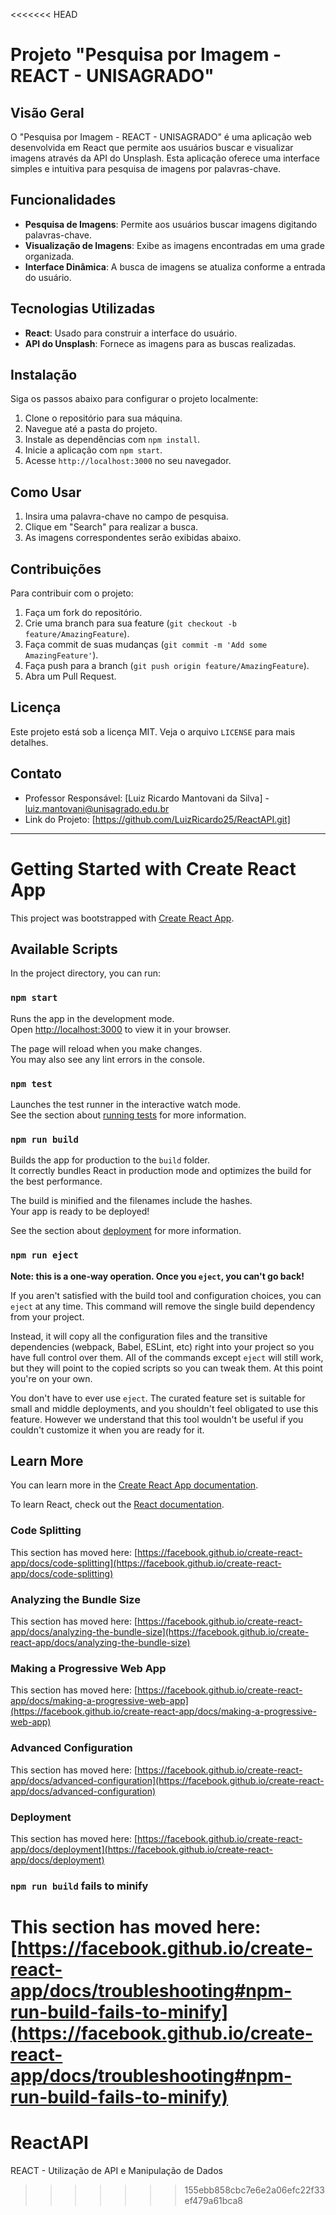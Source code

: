 <<<<<<< HEAD
# Projeto "Pesquisa por Imagem - REACT - UNISAGRADO"

## Visão Geral

O "Pesquisa por Imagem - REACT - UNISAGRADO" é uma aplicação web desenvolvida em React que permite aos usuários buscar e visualizar imagens através da API do Unsplash. Esta aplicação oferece uma interface simples e intuitiva para pesquisa de imagens por palavras-chave.

## Funcionalidades

- **Pesquisa de Imagens**: Permite aos usuários buscar imagens digitando palavras-chave.
- **Visualização de Imagens**: Exibe as imagens encontradas em uma grade organizada.
- **Interface Dinâmica**: A busca de imagens se atualiza conforme a entrada do usuário.

## Tecnologias Utilizadas

- **React**: Usado para construir a interface do usuário.
- **API do Unsplash**: Fornece as imagens para as buscas realizadas.

## Instalação

Siga os passos abaixo para configurar o projeto localmente:

1. Clone o repositório para sua máquina.
2. Navegue até a pasta do projeto.
3. Instale as dependências com `npm install`.
4. Inicie a aplicação com `npm start`.
5. Acesse `http://localhost:3000` no seu navegador.

## Como Usar

1. Insira uma palavra-chave no campo de pesquisa.
2. Clique em "Search" para realizar a busca.
3. As imagens correspondentes serão exibidas abaixo.

## Contribuições

Para contribuir com o projeto:

1. Faça um fork do repositório.
2. Crie uma branch para sua feature (`git checkout -b feature/AmazingFeature`).
3. Faça commit de suas mudanças (`git commit -m 'Add some AmazingFeature'`).
4. Faça push para a branch (`git push origin feature/AmazingFeature`).
5. Abra um Pull Request.

## Licença

Este projeto está sob a licença MIT. Veja o arquivo `LICENSE` para mais detalhes.

## Contato

- Professor Responsável: [Luiz Ricardo Mantovani da Silva] - luiz.mantovani@unisagrado.edu.br
- Link do Projeto: [https://github.com/LuizRicardo25/ReactAPI.git]

---


# Getting Started with Create React App

This project was bootstrapped with [Create React App](https://github.com/facebook/create-react-app).

## Available Scripts

In the project directory, you can run:

### `npm start`

Runs the app in the development mode.\
Open [http://localhost:3000](http://localhost:3000) to view it in your browser.

The page will reload when you make changes.\
You may also see any lint errors in the console.

### `npm test`

Launches the test runner in the interactive watch mode.\
See the section about [running tests](https://facebook.github.io/create-react-app/docs/running-tests) for more information.

### `npm run build`

Builds the app for production to the `build` folder.\
It correctly bundles React in production mode and optimizes the build for the best performance.

The build is minified and the filenames include the hashes.\
Your app is ready to be deployed!

See the section about [deployment](https://facebook.github.io/create-react-app/docs/deployment) for more information.

### `npm run eject`

**Note: this is a one-way operation. Once you `eject`, you can't go back!**

If you aren't satisfied with the build tool and configuration choices, you can `eject` at any time. This command will remove the single build dependency from your project.

Instead, it will copy all the configuration files and the transitive dependencies (webpack, Babel, ESLint, etc) right into your project so you have full control over them. All of the commands except `eject` will still work, but they will point to the copied scripts so you can tweak them. At this point you're on your own.

You don't have to ever use `eject`. The curated feature set is suitable for small and middle deployments, and you shouldn't feel obligated to use this feature. However we understand that this tool wouldn't be useful if you couldn't customize it when you are ready for it.

## Learn More

You can learn more in the [Create React App documentation](https://facebook.github.io/create-react-app/docs/getting-started).

To learn React, check out the [React documentation](https://reactjs.org/).

### Code Splitting

This section has moved here: [https://facebook.github.io/create-react-app/docs/code-splitting](https://facebook.github.io/create-react-app/docs/code-splitting)

### Analyzing the Bundle Size

This section has moved here: [https://facebook.github.io/create-react-app/docs/analyzing-the-bundle-size](https://facebook.github.io/create-react-app/docs/analyzing-the-bundle-size)

### Making a Progressive Web App

This section has moved here: [https://facebook.github.io/create-react-app/docs/making-a-progressive-web-app](https://facebook.github.io/create-react-app/docs/making-a-progressive-web-app)

### Advanced Configuration

This section has moved here: [https://facebook.github.io/create-react-app/docs/advanced-configuration](https://facebook.github.io/create-react-app/docs/advanced-configuration)

### Deployment

This section has moved here: [https://facebook.github.io/create-react-app/docs/deployment](https://facebook.github.io/create-react-app/docs/deployment)

### `npm run build` fails to minify

This section has moved here: [https://facebook.github.io/create-react-app/docs/troubleshooting#npm-run-build-fails-to-minify](https://facebook.github.io/create-react-app/docs/troubleshooting#npm-run-build-fails-to-minify)
=======
# ReactAPI
REACT - Utilização de API e  Manipulação de Dados
>>>>>>> 155ebb858cbc7e6e2a06efc22f33ef479a61bca8
